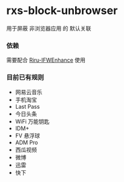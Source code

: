 # rxs-block-unbrowser
用于屏蔽 非浏览器应用 的 默认关联

### 依赖
需要配合 [Riru-IFWEnhance](https://github.com/Kr328/Riru-IFWEnhance) 使用

### 目前已有规则
  * 网易云音乐
  * 手机淘宝
  * Last Pass
  * 今日头条
  * WiFi 万能钥匙
  * IDM+
  * FV 悬浮球
  * ADM Pro
  * 西瓜视频
  * 微博
  * 迅雷
  * 快下
  
